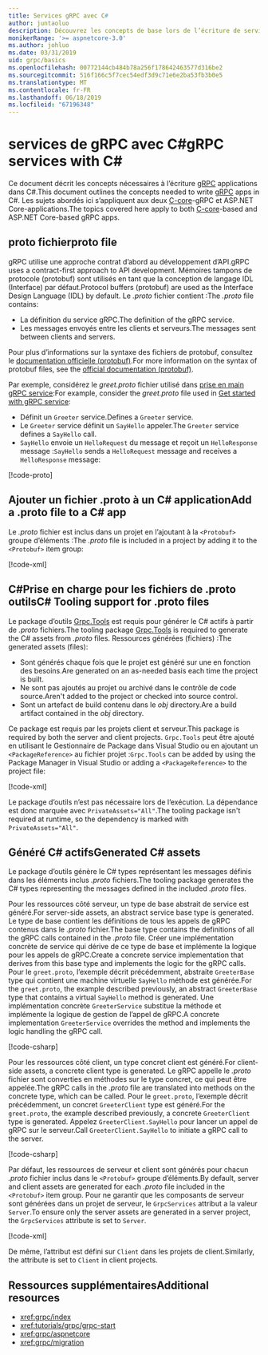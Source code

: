 ```yaml
---
title: Services gRPC avec C#
author: juntaoluo
description: Découvrez les concepts de base lors de l’écriture de services gRPC avec C#.
monikerRange: '>= aspnetcore-3.0'
ms.author: johluo
ms.date: 03/31/2019
uid: grpc/basics
ms.openlocfilehash: 00772144cb484b78a256f178642463577d316be2
ms.sourcegitcommit: 516f166c5f7cec54edf3d9c71e6e2ba53fb3b0e5
ms.translationtype: MT
ms.contentlocale: fr-FR
ms.lasthandoff: 06/18/2019
ms.locfileid: "67196348"
---
```

# <a name="grpc-services-with-c"></a><span data-ttu-id="3fd33-103">services de gRPC avec C\#</span><span class="sxs-lookup"><span data-stu-id="3fd33-103">gRPC services with C\#</span></span>

<span data-ttu-id="3fd33-104">Ce document décrit les concepts nécessaires à l’écriture [gRPC](https://grpc.io/docs/guides/) applications dans C#.</span><span class="sxs-lookup"><span data-stu-id="3fd33-104">This document outlines the concepts needed to write [gRPC](https://grpc.io/docs/guides/) apps in C#.</span></span> <span data-ttu-id="3fd33-105">Les sujets abordés ici s’appliquent aux deux [C-core](https://grpc.io/blog/grpc-stacks)-gRPC et ASP.NET Core-applications.</span><span class="sxs-lookup"><span data-stu-id="3fd33-105">The topics covered here apply to both [C-core](https://grpc.io/blog/grpc-stacks)-based and ASP.NET Core-based gRPC apps.</span></span>

## <a name="proto-file"></a><span data-ttu-id="3fd33-106">proto fichier</span><span class="sxs-lookup"><span data-stu-id="3fd33-106">proto file</span></span>

<span data-ttu-id="3fd33-107">gRPC utilise une approche contrat d’abord au développement d’API.</span><span class="sxs-lookup"><span data-stu-id="3fd33-107">gRPC uses a contract-first approach to API development.</span></span> <span data-ttu-id="3fd33-108">Mémoires tampons de protocole (protobuf) sont utilisés en tant que la conception de langage IDL (Interface) par défaut.</span><span class="sxs-lookup"><span data-stu-id="3fd33-108">Protocol buffers (protobuf) are used as the Interface Design Language (IDL) by default.</span></span> <span data-ttu-id="3fd33-109">Le *.proto* fichier contient :</span><span class="sxs-lookup"><span data-stu-id="3fd33-109">The *.proto* file contains:</span></span>

* <span data-ttu-id="3fd33-110">La définition du service gRPC.</span><span class="sxs-lookup"><span data-stu-id="3fd33-110">The definition of the gRPC service.</span></span>
* <span data-ttu-id="3fd33-111">Les messages envoyés entre les clients et serveurs.</span><span class="sxs-lookup"><span data-stu-id="3fd33-111">The messages sent between clients and servers.</span></span>

<span data-ttu-id="3fd33-112">Pour plus d’informations sur la syntaxe des fichiers de protobuf, consultez le [documentation officielle (protobuf)](https://developers.google.com/protocol-buffers/docs/proto3).</span><span class="sxs-lookup"><span data-stu-id="3fd33-112">For more information on the syntax of protobuf files, see the [official documentation (protobuf)](https://developers.google.com/protocol-buffers/docs/proto3).</span></span>

<span data-ttu-id="3fd33-113">Par exemple, considérez le *greet.proto* fichier utilisé dans [prise en main gRPC service](xref:tutorials/grpc/grpc-start):</span><span class="sxs-lookup"><span data-stu-id="3fd33-113">For example, consider the *greet.proto* file used in [Get started with gRPC service](xref:tutorials/grpc/grpc-start):</span></span>

* <span data-ttu-id="3fd33-114">Définit un `Greeter` service.</span><span class="sxs-lookup"><span data-stu-id="3fd33-114">Defines a `Greeter` service.</span></span>
* <span data-ttu-id="3fd33-115">Le `Greeter` service définit un `SayHello` appeler.</span><span class="sxs-lookup"><span data-stu-id="3fd33-115">The `Greeter` service defines a `SayHello` call.</span></span>
* <span data-ttu-id="3fd33-116">`SayHello` envoie un `HelloRequest` du message et reçoit un `HelloResponse` message :</span><span class="sxs-lookup"><span data-stu-id="3fd33-116">`SayHello` sends a `HelloRequest` message and receives a `HelloResponse` message:</span></span>

[!code-proto[](~/tutorials//grpc/grpc-start/sample/GrpcGreeter/Protos/greet.proto)]

## <a name="add-a-proto-file-to-a-c-app"></a><span data-ttu-id="3fd33-117">Ajouter un fichier .proto à un C\# application</span><span class="sxs-lookup"><span data-stu-id="3fd33-117">Add a .proto file to a C\# app</span></span>

<span data-ttu-id="3fd33-118">Le *.proto* fichier est inclus dans un projet en l’ajoutant à la `<Protobuf>` groupe d’éléments :</span><span class="sxs-lookup"><span data-stu-id="3fd33-118">The *.proto* file is included in a project by adding it to the `<Protobuf>` item group:</span></span>

[!code-xml[](~/tutorials/grpc/grpc-start/sample/GrpcGreeter/GrpcGreeter.csproj?highlight=2&range=7-9)]

## <a name="c-tooling-support-for-proto-files"></a><span data-ttu-id="3fd33-119">C#Prise en charge pour les fichiers de .proto outils</span><span class="sxs-lookup"><span data-stu-id="3fd33-119">C# Tooling support for .proto files</span></span>

<span data-ttu-id="3fd33-120">Le package d’outils [Grpc.Tools](https://www.nuget.org/packages/Grpc.Tools/) est requis pour générer le C# actifs à partir de *.proto* fichiers.</span><span class="sxs-lookup"><span data-stu-id="3fd33-120">The tooling package [Grpc.Tools](https://www.nuget.org/packages/Grpc.Tools/) is required to generate the C# assets from *.proto* files.</span></span> <span data-ttu-id="3fd33-121">Ressources générées (fichiers) :</span><span class="sxs-lookup"><span data-stu-id="3fd33-121">The generated assets (files):</span></span>

* <span data-ttu-id="3fd33-122">Sont générés chaque fois que le projet est généré sur une en fonction des besoins.</span><span class="sxs-lookup"><span data-stu-id="3fd33-122">Are generated on an as-needed basis each time the project is built.</span></span>
* <span data-ttu-id="3fd33-123">Ne sont pas ajoutés au projet ou archivé dans le contrôle de code source.</span><span class="sxs-lookup"><span data-stu-id="3fd33-123">Aren't added to the project or checked into source control.</span></span>
* <span data-ttu-id="3fd33-124">Sont un artefact de build contenu dans le *obj* directory.</span><span class="sxs-lookup"><span data-stu-id="3fd33-124">Are a build artifact contained in the *obj* directory.</span></span>

<span data-ttu-id="3fd33-125">Ce package est requis par les projets client et serveur.</span><span class="sxs-lookup"><span data-stu-id="3fd33-125">This package is required by both the server and client projects.</span></span> <span data-ttu-id="3fd33-126">`Grpc.Tools` peut être ajouté en utilisant le Gestionnaire de Package dans Visual Studio ou en ajoutant un `<PackageReference>` au fichier projet :</span><span class="sxs-lookup"><span data-stu-id="3fd33-126">`Grpc.Tools` can be added by using the Package Manager in Visual Studio or adding a `<PackageReference>` to the project file:</span></span>

[!code-xml[](~/tutorials/grpc/grpc-start/sample/GrpcGreeter/GrpcGreeter.csproj?highlight=1&range=15)]

<span data-ttu-id="3fd33-127">Le package d’outils n’est pas nécessaire lors de l’exécution. La dépendance est donc marquée avec `PrivateAssets="All"`.</span><span class="sxs-lookup"><span data-stu-id="3fd33-127">The tooling package isn't required at runtime, so the dependency is marked with `PrivateAssets="All"`.</span></span>

## <a name="generated-c-assets"></a><span data-ttu-id="3fd33-128">Généré C# actifs</span><span class="sxs-lookup"><span data-stu-id="3fd33-128">Generated C# assets</span></span>

<span data-ttu-id="3fd33-129">Le package d’outils génère le C# types représentant les messages définis dans les éléments inclus *.proto* fichiers.</span><span class="sxs-lookup"><span data-stu-id="3fd33-129">The tooling package generates the C# types representing the messages defined in the included *.proto* files.</span></span>

<span data-ttu-id="3fd33-130">Pour les ressources côté serveur, un type de base abstrait de service est généré.</span><span class="sxs-lookup"><span data-stu-id="3fd33-130">For server-side assets, an abstract service base type is generated.</span></span> <span data-ttu-id="3fd33-131">Le type de base contient les définitions de tous les appels de gRPC contenus dans le *.proto* fichier.</span><span class="sxs-lookup"><span data-stu-id="3fd33-131">The base type contains the definitions of all the gRPC calls contained in the *.proto* file.</span></span> <span data-ttu-id="3fd33-132">Créer une implémentation concrète de service qui dérive de ce type de base et implémente la logique pour les appels de gRPC.</span><span class="sxs-lookup"><span data-stu-id="3fd33-132">Create a concrete service implementation that derives from this base type and implements the logic for the gRPC calls.</span></span> <span data-ttu-id="3fd33-133">Pour le `greet.proto`, l’exemple décrit précédemment, abstraite `GreeterBase` type qui contient une machine virtuelle `SayHello` méthode est générée.</span><span class="sxs-lookup"><span data-stu-id="3fd33-133">For the `greet.proto`, the example described previously, an abstract `GreeterBase` type that contains a virtual `SayHello` method is generated.</span></span> <span data-ttu-id="3fd33-134">Une implémentation concrète `GreeterService` substitue la méthode et implémente la logique de gestion de l’appel de gRPC.</span><span class="sxs-lookup"><span data-stu-id="3fd33-134">A concrete implementation `GreeterService` overrides the method and implements the logic handling the gRPC call.</span></span>

[!code-csharp[](~/tutorials//grpc/grpc-start/sample/GrpcGreeter/Services/GreeterService.cs?name=snippet)]

<span data-ttu-id="3fd33-135">Pour les ressources côté client, un type concret client est généré.</span><span class="sxs-lookup"><span data-stu-id="3fd33-135">For client-side assets, a concrete client type is generated.</span></span> <span data-ttu-id="3fd33-136">Le gRPC appelle le *.proto* fichier sont converties en méthodes sur le type concret, ce qui peut être appelée.</span><span class="sxs-lookup"><span data-stu-id="3fd33-136">The gRPC calls in the *.proto* file are translated into methods on the concrete type, which can be called.</span></span> <span data-ttu-id="3fd33-137">Pour le `greet.proto`, l’exemple décrit précédemment, un concret `GreeterClient` type est généré.</span><span class="sxs-lookup"><span data-stu-id="3fd33-137">For the `greet.proto`, the example described previously, a concrete `GreeterClient` type is generated.</span></span> <span data-ttu-id="3fd33-138">Appelez `GreeterClient.SayHello` pour lancer un appel de gRPC sur le serveur.</span><span class="sxs-lookup"><span data-stu-id="3fd33-138">Call `GreeterClient.SayHello` to initiate a gRPC call to the server.</span></span>

[!code-csharp[](~/tutorials//grpc/grpc-start/sample/GrpcGreeterClient/Program.cs?highlight=5-8&name=snippet)]

<span data-ttu-id="3fd33-139">Par défaut, les ressources de serveur et client sont générés pour chacun *.proto* fichier inclus dans le `<Protobuf>` groupe d’éléments.</span><span class="sxs-lookup"><span data-stu-id="3fd33-139">By default, server and client assets are generated for each *.proto* file included in the `<Protobuf>` item group.</span></span> <span data-ttu-id="3fd33-140">Pour ne garantir que les composants de serveur sont générées dans un projet de serveur, le `GrpcServices` attribut a la valeur `Server`.</span><span class="sxs-lookup"><span data-stu-id="3fd33-140">To ensure only the server assets are generated in a server project, the `GrpcServices` attribute is set to `Server`.</span></span>

[!code-xml[](~/tutorials//grpc/grpc-start/sample/GrpcGreeter/GrpcGreeter.csproj?highlight=2&range=7-9)]

<span data-ttu-id="3fd33-141">De même, l’attribut est défini sur `Client` dans les projets de client.</span><span class="sxs-lookup"><span data-stu-id="3fd33-141">Similarly, the attribute is set to `Client` in client projects.</span></span>

## <a name="additional-resources"></a><span data-ttu-id="3fd33-142">Ressources supplémentaires</span><span class="sxs-lookup"><span data-stu-id="3fd33-142">Additional resources</span></span>

* <xref:grpc/index>
* <xref:tutorials/grpc/grpc-start>
* <xref:grpc/aspnetcore>
* <xref:grpc/migration>
